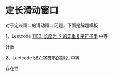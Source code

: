 # 定长滑动窗口

对于定长窗口的滑动窗口问题，下面是解题模板

1、Leetcode [1100. 长度为 K 的无重复字符子串](https://leetcode-cn.com/problems/find-k-length-substrings-with-no-repeated-characters/) 中等

计数

2、Leetcode [567. 字符串的排列](https://leetcode-cn.com/problems/permutation-in-string/) 中等

存在性

